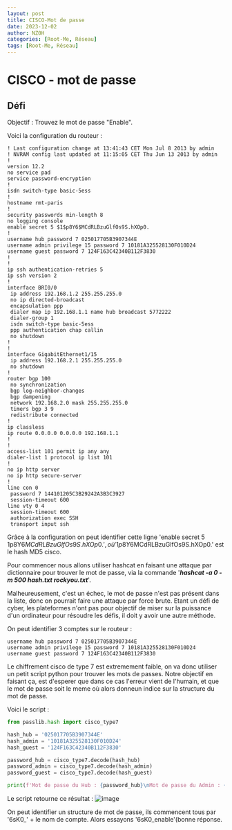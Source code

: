 ```yaml
---
layout: post
title: CISCO-Mot de passe
date: 2023-12-02
author: NZ0H
categories: [Root-Me, Réseau]
tags: [Root-Me, Réseau]
---
```

# CISCO - mot de passe
## Défi

Objectif : Trouvez le mot de passe "Enable".


Voici la configuration du routeur : 
```cisco
! Last configuration change at 13:41:43 CET Mon Jul 8 2013 by admin
! NVRAM config last updated at 11:15:05 CET Thu Jun 13 2013 by admin
!
version 12.2
no service pad
service password-encryption
!
isdn switch-type basic-5ess
!
hostname rmt-paris
!
security passwords min-length 8
no logging console
enable secret 5 $1$p8Y6$MCdRLBzuGlfOs9S.hXOp0.
!
username hub password 7 025017705B3907344E 
username admin privilege 15 password 7 10181A325528130F010D24
username guest password 7 124F163C42340B112F3830
!
!
ip ssh authentication-retries 5
ip ssh version 2
!
interface BRI0/0
 ip address 192.168.1.2 255.255.255.0
 no ip directed-broadcast
 encapsulation ppp
 dialer map ip 192.168.1.1 name hub broadcast 5772222
 dialer-group 1
 isdn switch-type basic-5ess
 ppp authentication chap callin
 no shutdown
!
!
interface GigabitEthernet1/15
 ip address 192.168.2.1 255.255.255.0
 no shutdown
!
router bgp 100
 no synchronization
 bgp log-neighbor-changes
 bgp dampening
 network 192.168.2.0 mask 255.255.255.0
 timers bgp 3 9
 redistribute connected
!
ip classless
ip route 0.0.0.0 0.0.0.0 192.168.1.1
!
!
access-list 101 permit ip any any
dialer-list 1 protocol ip list 101
!
no ip http server
no ip http secure-server
!
line con 0
 password 7 144101205C3B29242A3B3C3927
 session-timeout 600
line vty 0 4
 session-timeout 600
 authorization exec SSH
 transport input ssh
```

Grâce à la configuration on peut identifier cette ligne 'enable secret 5 $1$p8Y6$MCdRLBzuGlfOs9S.hXOp0.', où '$1$p8Y6$MCdRLBzuGlfOs9S.hXOp0.' est le hash MD5 cisco.

Pour commencer nous allons utiliser hashcat en faisant une attaque par dictionnaire pour trouver le mot de passe, via la commande '***hashcat -a 0 -m 500 hash.txt rockyou.txt***'.

Malheureusement, c'est un échec, le mot de passe n'est pas présent dans la liste, donc on pourrait faire une attaque par force brute. Etant un défi de cyber, les plateformes n'ont pas pour objectif de miser sur la puissance d'un ordinateur pour résoudre les défis, il doit y avoir une autre méthode.

On peut identifier 3 comptes sur le routeur : 
```cisco
username hub password 7 025017705B3907344E 
username admin privilege 15 password 7 10181A325528130F010D24
username guest password 7 124F163C42340B112F3830
```

Le chiffrement cisco de type 7 est extremement faible, on va donc utiliser un petit script python pour trouver les mots de passes. Notre objectif en faisant ça, est d'esperer que dans ce cas l'erreur vient de l'humain, et que le mot de passe soit le meme où alors donneun indice sur la structure du mot de passe.

Voici le script : 
```python
from passlib.hash import cisco_type7

hash_hub = '025017705B3907344E'
hash_admin = '10181A325528130F010D24'
hash_guest = '124F163C42340B112F3830'

password_hub = cisco_type7.decode(hash_hub)
password_admin = cisco_type7.decode(hash_admin)
password_guest = cisco_type7.decode(hash_guest)

print(f'Mot de passe du Hub : {password_hub}\nMot de passe du Admin : {password_admin}\nMot de passe du Gest : {password_guest}\n')
```

Le script retourne ce résultat : 
![image](https://hackmd.io/_uploads/r1JHGqS96.png)

On peut identifier un structure de mot de passe, ils commencent tous par '6sK0_' + le nom de compte. Alors essayons '6sK0_enable'(bonne réponse.




